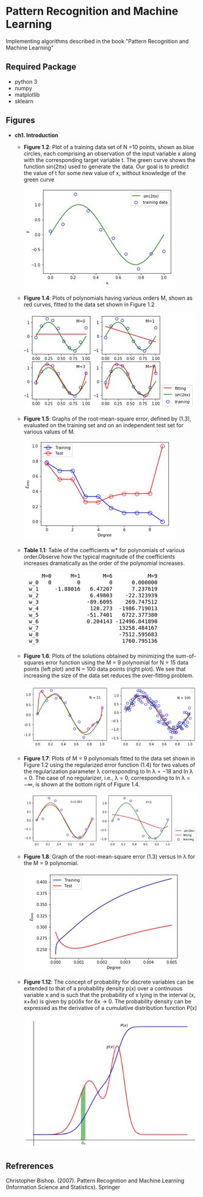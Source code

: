 # Pattern Recognition and Machine Learning
Implementing algorithms described in the book "Pattern Recognition and Machine Learning"

## Required Package
- python 3
- numpy
- matplotlib 
- sklearn 

## Figures 

- **ch1. Introduction**
    - **Figure 1.2**: Plot of a training data set of N =10 points, shown as blue circles, each comprising an observation of 
    the input variable x along with the corresponding target variable t. The green curve shows the function sin(2πx) 
    used to generate the data. Our goal is to predict the value of t for some new value of x, without knowledge of 
    the green curve
    
        ![](images/fig_1_2.png)
     
    - **Figure 1.4**: Plots of polynomials having various orders M, shown as red curves, fitted to the data set shown in
    Figure 1.2
    
        ![](images/fig_1_4.png)
        
    - **Figure 1.5**: Graphs of the root-mean-square error, defined by (1.3), evaluated
    on the training set and on an independent test set for various values of M.
        
        ![](images/fig_1_5.png)
     
    - **Table 1.1**: Table of the coefficients w* for polynomials of various order.Observe how the typical magnitude of 
    the coefficients increases dramatically as the order of the polynomial increases.
    
        ![](images/table_1_1.png)
    
    - **Figure 1.6**: Plots of the solutions obtained by minimizing the sum-of-squares error function using the M = 9
    polynomial for N = 15 data points (left plot) and N = 100 data points (right plot). We see that increasing the
    size of the data set reduces the over-fitting problem.
        
        ![](images/fig_1_6.png)
    - **Figure 1.7**: Plots of M = 9 polynomials fitted to the data set shown in Figure 1.2 using the regularized error
    function (1.4) for two values of the regularization parameter λ corresponding to ln λ = −18 and ln λ = 0. The
    case of no regularizer, i.e., λ = 0, corresponding to ln λ = −∞, is shown at the bottom right of Figure 1.4.
    
        ![](images/fig_1_7.png)
    
    - **Figure 1.8**: Graph of the root-mean-square error (1.3) versus ln λ for the M = 9
    polynomial.
    
        ![](images/fig_1_8.png)
    
    - **Figure 1.12**: The concept of probability for discrete variables can be extended to that of a probability
    density p(x) over a continuous variable x and is such that the probability of x lying in the interval (x, x+δx) is 
    given by p(x)δx for δx → 0. The probability density can be expressed as the
    derivative of a cumulative distribution function P(x)
    
        ![](images/fig_1_12.png)

## Refrerences
Christopher Bishop. (2007). Pattern Recognition and Machine Learning (Information Science and Statistics). Springer